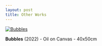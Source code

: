 ```yaml
---
layout: post
title: Other Works
---
```


[![Bubbles](/assets/img/projects/other-works/IMG-2670.jpg)](/assets/img/projects/other-works/IMG-2670.jpg)

**Bubbles** (2022) - Oil on Canvas - 40x50cm